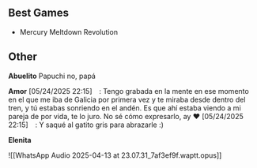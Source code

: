 ## Best Games

- Mercury Meltdown Revolution

## Other

**Abuelito**
Papuchi no, papá

**Amor**
[05/24/2025 22:15] ⠀: Tengo grabada en la mente en ese momento en el que me iba de Galicia por primera vez y te miraba desde dentro del tren, y tú estabas sonriendo en el andén. Es que ahí estaba viendo a mi pareja de por vida, te lo juro. No sé cómo expresarlo, ay ❤
[05/24/2025 22:15] ⠀: Y saqué al gatito gris para abrazarle :)

**Elenita**

![[WhatsApp Audio 2025-04-13 at 23.07.31_7af3ef9f.waptt.opus]]
